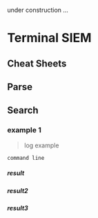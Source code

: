 under construction ...

# **Terminal SIEM**

## **Cheat Sheets**

## Parse

## Search

### example 1

> log example

``` 
command line
```

##### result
##### result2
##### result3



